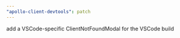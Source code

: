 ```yaml
---
"apollo-client-devtools": patch
---
```


add a VSCode-specific ClientNotFoundModal for the VSCode build
